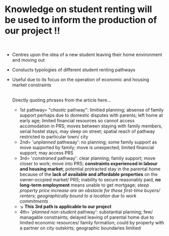  # Knowledge on student renting will be used to inform the production of our project ‼️
<br>


- Centres upon the idea of a new student leaving their home environment and moving out
- Constucts typologies of different student renting pathways
- Useful due to its focus on the operation of economic and housing market constraints
  <br>
  <br>
  
  Directly quoting phrases from the article here...
  - 1st pathway= "*chaotic* pathway": limitied planning; absense of family support perhaps due to domestic disputes with parents; left home at early age; limited financial resources so cannot access accomodation in PRS; moves between staying with family members, serial hostel stays, may sleep on street; spatial reach of pathway restricted to particular town/ city
  - 2nd= '*unplanned* pathwaay': no planning; some family support as move supported by family; move is unexpected; limited financial support; may access PRS
  - 3rd= '*constraned* pathway': clear planning; family support; move closer to work; move into PRS; **constraints experienced in labour and housing market**; potential protracted stay in the parental home because of the **lack of available and affordable properties** on the owner-occpied market/ PRS; inability to secure reasonably paid, **no long-term employment** means unable to get mortgage; *steep property price increase are an obstacle for these first-time buyers/ renters*; *geographically bound to a location due to work commitments*
  - ↘️ **This 3rd path is applicable to our project**
  - 4th= '*planned non-student* pathway': substantial planning; few/ managable constraints; delayed leaving of parental home due to limited economic resources/ family formation; could by property with a partner on city outskirts; geographic boundaries limitied
